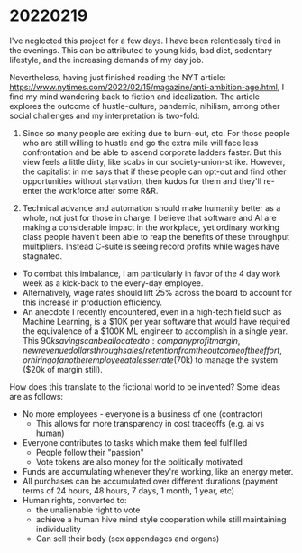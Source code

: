 # 20220219
I've neglected this project for a few days. I have been relentlessly tired in the evenings. This can be attributed to young kids, bad diet, sedentary lifestyle, and the increasing demands of my day job.

Nevertheless, having just finished reading the NYT article: https://www.nytimes.com/2022/02/15/magazine/anti-ambition-age.html, I find my mind wandering back to fiction and idealization. The article explores the outcome of hustle-culture, pandemic, nihilism, among other social challenges and my interpretation is two-fold:

1. Since so many people are exiting due to burn-out, etc. For those people who are still willing to hustle and go the extra mile will face less confrontation and be able to ascend corporate ladders faster. But this view feels a little dirty, like scabs in our society-union-strike. However, the capitalist in me says that if these people can opt-out and find other opportunities without starvation, then kudos for them and they'll re-enter the workforce after some R&R.

2. Technical advance and automation should make humanity better as a whole, not just for those in charge. I believe that software and AI are making a considerable impact in the workplace, yet ordinary working class people haven't been able to reap the benefits of these throughput multipliers. Instead C-suite is seeing record profits while wages have stagnated.
- To combat this imbalance, I am particularly in favor of the 4 day work week as a kick-back to the every-day employee.
- Alternatively, wage rates should lift 25% across the board to account for this increase in production efficiency.
- An anecdote I recently encountered, even in a high-tech field such as Machine Learning, is a $10K per year software that would have required the equivalence of a $100K ML engineer to accomplish in a single year. This $90k savings can be allocated to: company profit margin, new revenue dollars through sales/retention from the outcome of the effort, or hiring of another employee at a lesser rate ($70k) to manage the system ($20k of margin still).

How does this translate to the fictional world to be invented? Some ideas are as follows:
- No more employees - everyone is a business of one (contractor)
    - This allows for more transparency in cost tradeoffs (e.g. ai vs human)
- Everyone contributes to tasks which make them feel fulfilled
    - People follow their "passion"
    - Vote tokens are also money for the politically motivated
- Funds are accumulating whenever they're working, like an energy meter.
- All purchases can be accumulated over different durations (payment terms of 24 hours, 48 hours, 7 days, 1 month, 1 year, etc)
- Human rights, converted to:
    - the unalienable right to vote
    - achieve a human hive mind style cooperation while still maintaining individuality
    - Can sell their body (sex appendages and organs)
